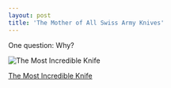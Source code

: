 ```yaml
---
layout: post  
title: 'The Mother of All Swiss Army Knives'
---
```

One question: Why?

![The Most Incredible Knife](http://tiwibzone.tiwib.netdna-cdn.com/images/ultimate-swiss-army-knife1-640x533.jpg)

[The Most Incredible Knife](http://www.thisiswhyimbroke.com/the-ultimate-swiss-army-knife)
